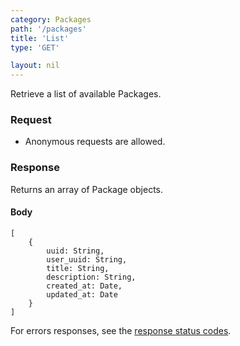 ```yaml
---
category: Packages
path: '/packages'
title: 'List'
type: 'GET'

layout: nil
---
```


Retrieve a list of available Packages.

### Request

* Anonymous requests are allowed.

### Response

Returns an array of Package objects.

#### Body

    [
        {
            uuid: String,
            user_uuid: String,
            title: String,
            description: String,
            created_at: Date,
            updated_at: Date
        }
    ]

For errors responses, see the [response status codes](#/response-status-codes).